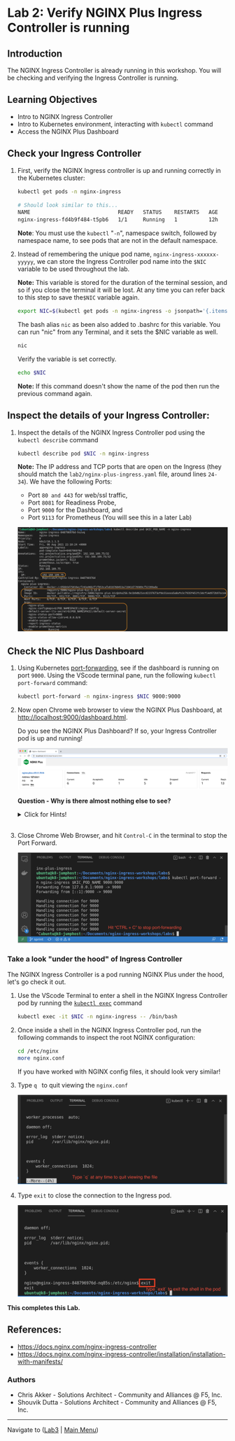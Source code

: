 # Lab 2: Verify NGINX Plus Ingress Controller is running

## Introduction

The NGINX Ingress Controller is already running in this workshop. You will be checking and verifying the Ingress Controller is running.

## Learning Objectives 
- Intro to NGINX Ingress Controller
- Intro to Kubernetes environment, interacting with `kubectl` command
- Access the NGINX Plus Dashboard

## Check your Ingress Controller

1. First, verify the NGINX Ingress controller is up and running correctly in the Kubernetes cluster:

   ```bash
   kubectl get pods -n nginx-ingress
   ```

   ```bash
   # Should look similar to this...
   NAME                            READY   STATUS    RESTARTS   AGE
   nginx-ingress-fd4b9f484-t5pb6   1/1     Running   1          12h
   ```

   **Note**: You must use the `kubectl` "`-n`", namespace switch, followed by namespace name, to see pods that are not in the default namespace.

1. Instead of remembering the unique pod name, `nginx-ingress-xxxxxx-yyyyy`, we can store the Ingress Controller pod name into the `$NIC` variable to be used throughout the lab.

   **Note:** This variable is stored for the duration of the terminal session, and so if you close the terminal it will be lost. At any time you can refer back to this step to save the`$NIC` variable again.

   ```bash
   export NIC=$(kubectl get pods -n nginx-ingress -o jsonpath='{.items[0].metadata.name}')
   ```
   
   The bash alias `nic` as been also added to .bashrc for this variable.  You can run "nic" from any Terminal, and it sets the $NIC variable as well.

   ```bash
   nic
   ```
   
   Verify the variable is set correctly.

   ```bash
   echo $NIC
   ```
   **Note:** If this command doesn't show the name of the pod then run the previous command again.

## Inspect the details of your Ingress Controller:

1. Inspect the details of the NGINX Ingress Controller pod using the `kubectl describe` command

   ```bash
   kubectl describe pod $NIC -n nginx-ingress
   ```

   **Note:** The IP address and TCP ports that are open on the Ingress (they should match the `lab2/nginx-plus-ingress.yaml` file, around lines `24-34`). We have the following Ports:

   * Port `80 and 443` for web/ssl traffic,
   * Port `8081` for Readiness Probe, 
   * Port `9000` for the Dashboard, and 
   * Port `9113` for Prometheus (You will see this in a later Lab)

   ![kubectl describe](media/kubectl_describe.png)

## Check the NIC Plus Dashboard

1. Using Kubernetes [port-forwarding](https://kubernetes.io/docs/tasks/access-application-cluster/port-forward-access-application-cluster/), see if the dashboard is running on port `9000`. Using the VScode terminal pane, run the following `kubectl port-forward` command:

   ```bash
   kubectl port-forward -n nginx-ingress $NIC 9000:9000
   ```

1. Now open Chrome web browser to view the NGINX Plus Dashboard, at [http://localhost:9000/dashboard.html](http://localhost:9000/dashboard.html). 
   
   Do you see the NGINX Plus Dashboard? If so, your Ingress Controller pod is up and running!

   ![NPlus Dashboard](media/lab2_NplusDashboard.png)

   **Question - Why is there almost nothing else to see?**  

   <details><summary>Click for Hints!</summary>
   <br/>
   <p>
   <strong>Answer</strong> – you have not configured the Ingress Controller to handle any traffic yet, but you will in the next Lab.
   </p>
   </details>
   </br>

1. Close Chrome Web Browser, and hit `Control-C` in the terminal to stop the Port Forward.

   ![stop port-forward](media/port-forward-ctrl-c.png)


### Take a look "under the hood" of Ingress Controller

The NGINX Ingress Controller is a pod running NGINX Plus under the hood, let's go check it out.

1. Use the VScode Terminal to enter a shell in the NGINX Ingress Controller pod by running the [`kubectl exec`](https://kubernetes.io/docs/tasks/debug-application-cluster/get-shell-running-container/) command 

   ```bash
   kubectl exec -it $NIC -n nginx-ingress -- /bin/bash
   ```

1. Once inside a shell in the NGINX Ingress Controller pod, run the following commands to inspect the root NGINX configuration:

   ```bash
   cd /etc/nginx
   more nginx.conf
   ```

   If you have worked with NGINX config files, it should look very similar!

1. Type `q ` to quit viewing the `nginx.conf `

   ![q to quit more](media/more-command-q-quit.png)

1. Type `exit` to close the connection to the Ingress pod.

   ![exit-to-exit-pod](media/exit-to-exit-pod.png)

**This completes this Lab.**

## References:

- https://docs.nginx.com/nginx-ingress-controller
- https://docs.nginx.com/nginx-ingress-controller/installation/installation-with-manifests/

### Authors
- Chris Akker - Solutions Architect - Community and Alliances @ F5, Inc.
- Shouvik Dutta - Solutions Architect - Community and Alliances @ F5, Inc.

-------------
Navigate to ([Lab3](../lab3/readme.md) | [Main Menu](../LabGuide.md))
